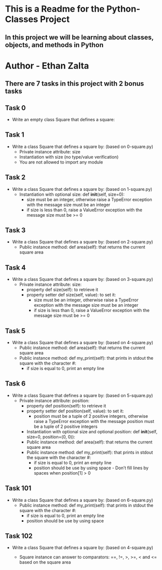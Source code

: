 # This is a Readme for the Python-Classes Project
## In this project we will be learning about classes, objects, and methods in Python

# Author - Ethan Zalta

## There are 7 tasks in this project with 2 bonus tasks


## **Task 0**
* Write an empty class Square that defines a square:

## **Task 1**
* Write a class Square that defines a square by: (based on 0-square.py)
    * Private instance attribute: size
    * Instantiation with size (no type/value verification)
    * You are not allowed to import any module

## **Task 2**
* Write a class Square that defines a square by: (based on 1-square.py)
    * Instantiation with optional size: def __init__(self, size=0):
        * size must be an integer, otherwise raise a TypeError exception with the message size must be an integer
        * if size is less than 0, raise a ValueError exception with the message size must be >= 0

## **Task 3**
* Write a class Square that defines a square by: (based on 2-square.py)
    * Public instance method: def area(self): that returns the current square area

## **Task 4**
* Write a class Square that defines a square by: (based on 3-square.py)
    * Private instance attribute: size:
        * property def size(self): to retrieve it
        * property setter def size(self, value): to set it:
            * size must be an integer, otherwise raise a TypeError exception with the message size must be an integer
            * if size is less than 0, raise a ValueError exception with the message size must be >= 0

## **Task 5**
* Write a class Square that defines a square by: (based on 4-square.py)
    * Public instance method: def area(self): that returns the current square area
    * Public instance method: def my_print(self): that prints in stdout the square with the character #:
        * if size is equal to 0, print an empty line

## **Task 6**
* Write a class Square that defines a square by: (based on 5-square.py)
    * Private instance attribute: position:
        * property def position(self): to retrieve it
        * property setter def position(self, value): to set it:
            * position must be a tuple of 2 positive integers, otherwise raise a TypeError exception with the message position must be a tuple of 2 positive integers
        * Instantiation with optional size and optional position: def __init__(self, size=0, position=(0, 0)):
        * Public instance method: def area(self): that returns the current square area
        * Public instance method: def my_print(self): that prints in stdout the square with the character #:
            * if size is equal to 0, print an empty line
            * position should be use by using space - Don’t fill lines by spaces when position[1] > 0


## **Task 101**
* Write a class Square that defines a square by: (based on 6-square.py)
    * Public instance method: def my_print(self): that  prints in stdout the square with the character #:
        * if size is equal to 0, print an empty line
        * position should be use by using space

## **Task 102**
* Write a class Square that defines a square by: (based on 4-square.py)

    * Square instance can answer to comparators: ==, !=, >, >=, < and <= based on the square area
